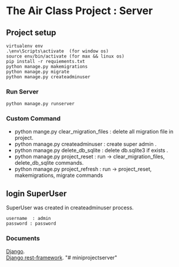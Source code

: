 # The Air Class Project : Server

## Project setup
```
virtualenv env
.\env\Scripts\activate  (for window os)
source env/bin/activate (for max && linux os)
pip install -r requiements.txt
python manage.py makemigrations
python manage.py migrate
python manage.py createadminuser

```

[comment]: <> (test comment)
<!---

### CollectStatic (for production)
```
python production.py makemigrations
python production.py migrate
python production.py collectstatic
```

-->
### Run Server
```
python manage.py runserver

```
[comment]: <> (python manage.py runsslserver 0.0.0.0:8000)

### Custom Command 
 - python mange.py clear_migration_files : delete all migration file in project.
 - python manage.py createadminuser : create super admin .
 - python manage.py delete_db_sqlite : delete db.sqlite3 if exists .
 - python manage.py project_reset : run -> clear_migration_files, delete_db_sqlite commands.
 - python manage.py project_refresh : run -> project_reset, makemigrations, migrate commands 
  

## login SuperUser
SuperUser was created in createadminuser process.
```
username  : admin
password : password
``` 


 
### Documents
[Django](https://docs.djangoproject.com/en/3.0/).  
[Django rest-framework](https://www.django-rest-framework.org/).
"# miniprojectserver" 
